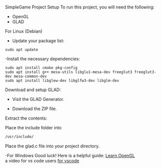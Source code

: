 SimpleGame Project Setup
To run this project, you will need the following:

- OpenGL
- GLAD

For Linux (Debian)
- Update your package list:

```console
sudo apt update
```
-Install the necessary dependencies:

```console
sudo apt install cmake pkg-config
sudo apt install g++ mesa-utils libglu1-mesa-dev freeglut3 freeglut3-dev mesa-common-dev
sudo apt install libglew-dev libglfw3-dev libglm-dev
```

Download and setup GLAD:

- Visit the GLAD Generator.

- Download the ZIP file.

Extract the contents:

Place the include folder into
```bat
/usr/include/
```

Place the glad.c file into your project directory.

-For Windows
Good luck! Here is a helpful guide:
[Learn OpenGL](https://learnopengl.com/Getting-started/OpenGL)<br />
a video for vs code users [for vscode](https://www.youtube.com/watch?v=XpBGwZNyUh0&list=PLPaoO-vpZnumdcb4tZc4x5Q-v7CkrQ6M-)

